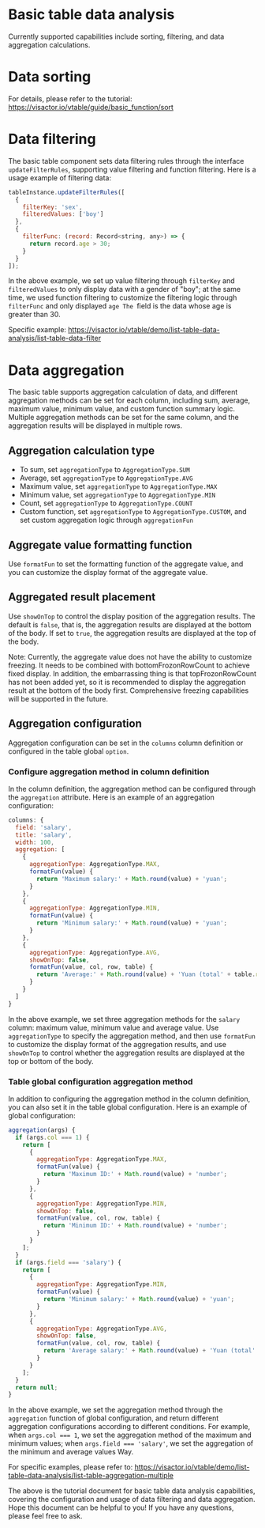 # Basic table data analysis

Currently supported capabilities include sorting, filtering, and data aggregation calculations.

# Data sorting

For details, please refer to the tutorial: https://visactor.io/vtable/guide/basic_function/sort

# Data filtering

The basic table component sets data filtering rules through the interface `updateFilterRules`, supporting value filtering and function filtering. Here is a usage example of filtering data:

```javascript
tableInstance.updateFilterRules([
  {
    filterKey: 'sex',
    filteredValues: ['boy']
  },
  {
    filterFunc: (record: Record<string, any>) => {
      return record.age > 30;
    }
  }
]);
```

In the above example, we set up value filtering through `filterKey` and `filteredValues` to only display data with a gender of "boy"; at the same time, we used function filtering to customize the filtering logic through `filterFunc` and only displayed `age The `field is the data whose age is greater than 30.

Specific example: https://visactor.io/vtable/demo/list-table-data-analysis/list-table-data-filter

# Data aggregation

The basic table supports aggregation calculation of data, and different aggregation methods can be set for each column, including sum, average, maximum value, minimum value, and custom function summary logic. Multiple aggregation methods can be set for the same column, and the aggregation results will be displayed in multiple rows.

## Aggregation calculation type

- To sum, set `aggregationType` to `AggregationType.SUM`
- Average, set `aggregationType` to `AggregationType.AVG`
- Maximum value, set `aggregationType` to `AggregationType.MAX`
- Minimum value, set `aggregationType` to `AggregationType.MIN`
- Count, set `aggregationType` to `AggregationType.COUNT`
- Custom function, set `aggregationType` to `AggregationType.CUSTOM`, and set custom aggregation logic through `aggregationFun`

## Aggregate value formatting function

Use `formatFun` to set the formatting function of the aggregate value, and you can customize the display format of the aggregate value.

## Aggregated result placement

Use `showOnTop` to control the display position of the aggregation results. The default is `false`, that is, the aggregation results are displayed at the bottom of the body. If set to `true`, the aggregation results are displayed at the top of the body.

Note: Currently, the aggregate value does not have the ability to customize freezing. It needs to be combined with bottomFrozonRowCount to achieve fixed display. In addition, the embarrassing thing is that topFrozonRowCount has not been added yet, so it is recommended to display the aggregation result at the bottom of the body first. Comprehensive freezing capabilities will be supported in the future.

## Aggregation configuration

Aggregation configuration can be set in the `columns` column definition or configured in the table global `option`.

### Configure aggregation method in column definition

In the column definition, the aggregation method can be configured through the `aggregation` attribute. Here is an example of an aggregation configuration:

```javascript
columns: {
  field: 'salary',
  title: 'salary',
  width: 100,
  aggregation: [
    {
      aggregationType: AggregationType.MAX,
      formatFun(value) {
        return 'Maximum salary:' + Math.round(value) + 'yuan';
      }
    },
    {
      aggregationType: AggregationType.MIN,
      formatFun(value) {
        return 'Minimum salary:' + Math.round(value) + 'yuan';
      }
    },
    {
      aggregationType: AggregationType.AVG,
      showOnTop: false,
      formatFun(value, col, row, table) {
        return 'Average:' + Math.round(value) + 'Yuan (total' + table.recordsCount + 'data)';
      }
    }
  ]
}
```

In the above example, we set three aggregation methods for the `salary` column: maximum value, minimum value and average value. Use `aggregationType` to specify the aggregation method, and then use `formatFun` to customize the display format of the aggregation results, and use `showOnTop` to control whether the aggregation results are displayed at the top or bottom of the body.

### Table global configuration aggregation method

In addition to configuring the aggregation method in the column definition, you can also set it in the table global configuration. Here is an example of global configuration:

```javascript
aggregation(args) {
  if (args.col === 1) {
    return [
      {
        aggregationType: AggregationType.MAX,
        formatFun(value) {
          return 'Maximum ID:' + Math.round(value) + 'number';
        }
      },
      {
        aggregationType: AggregationType.MIN,
        showOnTop: false,
        formatFun(value, col, row, table) {
          return 'Minimum ID:' + Math.round(value) + 'number';
        }
      }
    ];
  }
  if (args.field === 'salary') {
    return [
      {
        aggregationType: AggregationType.MIN,
        formatFun(value) {
          return 'Minimum salary:' + Math.round(value) + 'yuan';
        }
      },
      {
        aggregationType: AggregationType.AVG,
        showOnTop: false,
        formatFun(value, col, row, table) {
          return 'Average salary:' + Math.round(value) + 'Yuan (total' + table.recordsCount + 'data)';
        }
      }
    ];
  }
  return null;
}
```

In the above example, we set the aggregation method through the `aggregation` function of global configuration, and return different aggregation configurations according to different conditions. For example, when `args.col === 1`, we set the aggregation method of the maximum and minimum values; when `args.field === 'salary'`, we set the aggregation of the minimum and average values Way.

For specific examples, please refer to: https://visactor.io/vtable/demo/list-table-data-analysis/list-table-aggregation-multiple

The above is the tutorial document for basic table data analysis capabilities, covering the configuration and usage of data filtering and data aggregation. Hope this document can be helpful to you! If you have any questions, please feel free to ask.
